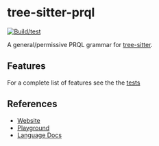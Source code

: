 # tree-sitter-prql

[![Build/test](https://github.com/matthias-Q/tree-sitter-prql/actions/workflows/ci.yml/badge.svg)](https://github.com/matthias-Q/tree-sitter-prql/actions/workflows/ci.yml)

A general/permissive PRQL grammar for [tree-sitter](https://github.com/tree-sitter/tree-sitter).

## Features

For a complete list of features see the the [tests](test/corpus)

## References

* [Website](https://prql-lang.org)
* [Playground](https://prql-lang.org/playground)
* [Language Docs](https://prql-lang.org/book)
